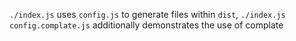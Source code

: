 `./index.js` uses `config.js` to generate files within `dist`,
`./index.js config.complate.js` additionally demonstrates the use of complate
